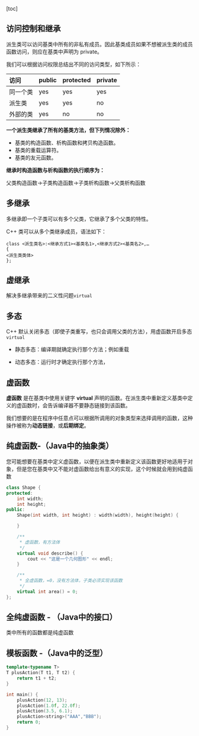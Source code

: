 [toc]

## 访问控制和继承

派生类可以访问基类中所有的非私有成员。因此基类成员如果不想被派生类的成员函数访问，则应在基类中声明为 private。

我们可以根据访问权限总结出不同的访问类型，如下所示：

| 访问     | public | protected | private |
| :------- | :----- | :-------- | :------ |
| 同一个类 | yes    | yes       | yes     |
| 派生类   | yes    | yes       | no      |
| 外部的类 | yes    | no        | no      |

**一个派生类继承了所有的基类方法，但下列情况除外：**

- 基类的构造函数、析构函数和拷贝构造函数。
- 基类的重载运算符。
- 基类的友元函数。

**继承时构造函数与析构函数的执行顺序为：**

父类构造函数->子类构造函数->子类析构函数->父类析构函数

## 多继承

多继承即一个子类可以有多个父类，它继承了多个父类的特性。

C++ 类可以从多个类继承成员，语法如下：

```
class <派生类名>:<继承方式1><基类名1>,<继承方式2><基类名2>,…
{
<派生类类体>
};
```

## 虚继承

解决多继承带来的二义性问题`virtual`

## 多态

C++ 默认关闭多态（即使子类重写，也只会调用父类的方法），用虚函数开启多态`virtual`

- 静态多态：编译期就确定执行那个方法；例如重载

- 动态多态：运行时才确定执行那个方法，

## 虚函数

**虚函数** 是在基类中使用关键字 **virtual** 声明的函数。在派生类中重新定义基类中定义的虚函数时，会告诉编译器不要静态链接到该函数。

我们想要的是在程序中任意点可以根据所调用的对象类型来选择调用的函数，这种操作被称为**动态链接**，或**后期绑定**。

## 纯虚函数-（Java中的抽象类）

您可能想要在基类中定义虚函数，以便在派生类中重新定义该函数更好地适用于对象，但是您在基类中又不能对虚函数给出有意义的实现，这个时候就会用到纯虚函数

```C++
class Shape {
protected:
    int width;
    int height;
public:
    Shape(int width, int height) : width(width), height(height) {

    }

    /**
     * 虚函数，有方法体
     */
    virtual void describe() {
        cout << "这是一个几何图形" << endl;
    }

    /**
     * 全虚函数，=0，没有方法体，子类必须实现该函数
     */
    virtual int area() = 0;
};
```

## 全纯虚函数 - （Java中的接口）

类中所有的函数都是纯虚函数

## 模板函数 -（Java中的泛型）

```C++
template<typename T>
T plusAction(T t1, T t2) {
    return t1 + t2;
}

int main() {
    plusAction(12, 13);
    plusAction(1.0f, 22.0f);
    plusAction(3.5, 6.1);
    plusAction<string>("AAA","BBB");
    return 0;
}
```


